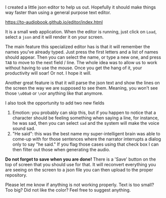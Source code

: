 I created a little json editor to help us out. Hopefully it should make things way faster than using a general purpose text editor.

https://to-audiobook.github.io/editor/index.html

It is a small web application. When the editor is running, just click on `Load`, select a `json` and it will render it on your screen.

The main feature this specialized editor has is that it will remember the names you've already typed. Just press the first letters and a list of names should appear. Then you can select the name, or type a new one, and press `TAB` to move to the next field / line. The whole idea was to allow us to work without having to use the mouse. Once you get the hang of it, your productivity will soar! Or not. I hope it will.

Another great feature is that it will parse the json text and show the lines on the screen the way we are supposed to see them. Meaning, you won't see those `\u00a0` or `\n`or anything like that anymore. 

I also took the opportunity to add two new fields

1. Emotion: you probably can skip this, but if you happen to notice that a character should be feeling something when saying a line, for instance, he was sad, then you can select `sad` and the system will make the voice sound sad.
2. "He said": this was the best name my super-intelligent brain was able to come-up with for those sentences where the narrator interrupts a dialog only to say "he said." If you flag those cases using that check box I can then filter out those when generating the audio.

**Do not forget to save when you are done!** There is a 'Save' button on the top of screen that you should use for that. It will reconvert everything you are seeing on the screen to a json file you can then upload to the proper repository.

Please let me know if anything is not working properly. Text is too small? Too big? Did not like the color? Feel free to suggest anything.
